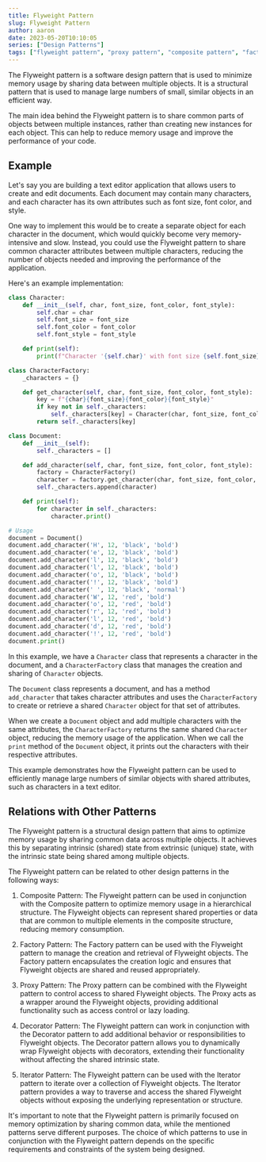 ```yaml
---
title: Flyweight Pattern
slug: Flyweight Pattern
author: aaron
date: 2023-05-20T10:10:05
series: ["Design Patterns"]
tags: ["flyweight pattern", "proxy pattern", "composite pattern", "factory pattern", "decorator pattern", "iterator pattern"]
---
```



The Flyweight pattern is a software design pattern that is used to minimize memory usage by sharing data between multiple objects. It is a structural pattern that is used to manage large numbers of small, similar objects in an efficient way.

The main idea behind the Flyweight pattern is to share common parts of objects between multiple instances, rather than creating new instances for each object. This can help to reduce memory usage and improve the performance of your code.

## Example

Let's say you are building a text editor application that allows users to create and edit documents. Each document may contain many characters, and each character has its own attributes such as font size, font color, and style.

One way to implement this would be to create a separate object for each character in the document, which would quickly become very memory-intensive and slow. Instead, you could use the Flyweight pattern to share common character attributes between multiple characters, reducing the number of objects needed and improving the performance of the application.

Here's an example implementation:

```python
class Character:
    def __init__(self, char, font_size, font_color, font_style):
        self.char = char
        self.font_size = font_size
        self.font_color = font_color
        self.font_style = font_style

    def print(self):
        print(f"Character '{self.char}' with font size {self.font_size}, color {self.font_color} and style {self.font_style}")

class CharacterFactory:
    _characters = {}

    def get_character(self, char, font_size, font_color, font_style):
        key = f"{char}{font_size}{font_color}{font_style}"
        if key not in self._characters:
            self._characters[key] = Character(char, font_size, font_color, font_style)
        return self._characters[key]

class Document:
    def __init__(self):
        self._characters = []

    def add_character(self, char, font_size, font_color, font_style):
        factory = CharacterFactory()
        character = factory.get_character(char, font_size, font_color, font_style)
        self._characters.append(character)

    def print(self):
        for character in self._characters:
            character.print()

# Usage
document = Document()
document.add_character('H', 12, 'black', 'bold')
document.add_character('e', 12, 'black', 'bold')
document.add_character('l', 12, 'black', 'bold')
document.add_character('l', 12, 'black', 'bold')
document.add_character('o', 12, 'black', 'bold')
document.add_character('!', 12, 'black', 'bold')
document.add_character(' ', 12, 'black', 'normal')
document.add_character('W', 12, 'red', 'bold')
document.add_character('o', 12, 'red', 'bold')
document.add_character('r', 12, 'red', 'bold')
document.add_character('l', 12, 'red', 'bold')
document.add_character('d', 12, 'red', 'bold')
document.add_character('!', 12, 'red', 'bold')
document.print()
```

In this example, we have a `Character` class that represents a character in the document, and a `CharacterFactory` class that manages the creation and sharing of `Character` objects.

The `Document` class represents a document, and has a method `add_character` that takes character attributes and uses the `CharacterFactory` to create or retrieve a shared `Character` object for that set of attributes.

When we create a `Document` object and add multiple characters with the same attributes, the `CharacterFactory` returns the same shared `Character` object, reducing the memory usage of the application. When we call the `print` method of the `Document` object, it prints out the characters with their respective attributes.

This example demonstrates how the Flyweight pattern can be used to efficiently manage large numbers of similar objects with shared attributes, such as characters in a text editor.

## Relations with Other Patterns

The Flyweight pattern is a structural design pattern that aims to optimize memory usage by sharing common data across multiple objects. It achieves this by separating intrinsic (shared) state from extrinsic (unique) state, with the intrinsic state being shared among multiple objects.

The Flyweight pattern can be related to other design patterns in the following ways:

1. Composite Pattern: The Flyweight pattern can be used in conjunction with the Composite pattern to optimize memory usage in a hierarchical structure. The Flyweight objects can represent shared properties or data that are common to multiple elements in the composite structure, reducing memory consumption.

2. Factory Pattern: The Factory pattern can be used with the Flyweight pattern to manage the creation and retrieval of Flyweight objects. The Factory pattern encapsulates the creation logic and ensures that Flyweight objects are shared and reused appropriately.

3. Proxy Pattern: The Proxy pattern can be combined with the Flyweight pattern to control access to shared Flyweight objects. The Proxy acts as a wrapper around the Flyweight objects, providing additional functionality such as access control or lazy loading.

4. Decorator Pattern: The Flyweight pattern can work in conjunction with the Decorator pattern to add additional behavior or responsibilities to Flyweight objects. The Decorator pattern allows you to dynamically wrap Flyweight objects with decorators, extending their functionality without affecting the shared intrinsic state.

5. Iterator Pattern: The Flyweight pattern can be used with the Iterator pattern to iterate over a collection of Flyweight objects. The Iterator pattern provides a way to traverse and access the shared Flyweight objects without exposing the underlying representation or structure.

It's important to note that the Flyweight pattern is primarily focused on memory optimization by sharing common data, while the mentioned patterns serve different purposes. The choice of which patterns to use in conjunction with the Flyweight pattern depends on the specific requirements and constraints of the system being designed.